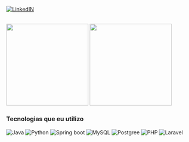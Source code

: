 [![LinkedIN](https://img.shields.io/badge/LinkedIn-0077B5?style=for-the-badge&logo=linkedin&logoColor=white)](https://www.linkedin.com/in/mrpbueno/)

<div style="display: inline_block"><br>
    <img height="220em" src="https://github-readme-stats.vercel.app/api?username=MBueno-Dev&show_icons=true&theme=tokyonight">
    <img height="220em" src="https://github-readme-stats.vercel.app/api/top-langs/?username=MBueno-Dev&theme=tokyonight">
</div>


### Tecnologias que eu utilizo

<div style="display: inline_block">
    <img align="center" alt="Java" src="https://img.shields.io/badge/Java-ED8B0F?style=for-the-badge&logo=openjdk&logoColor=white">
    <img align="center" alt="Python" src="https://img.shields.io/badge/Python-3776AB?style=for-the-badge&logo=python&logoColor=white">
    <img align="center" alt="Spring boot" src="https://img.shields.io/badge/Spring-6DB33F?style=for-the-badge&logo=spring&logoColor=white">
    <img align="center" alt="MySQL" src="https://img.shields.io/badge/MySQL-005C84?style=for-the-badge&logo=mysql&logoColor=white">
    <img align="center" alt="Postgree" src="https://img.shields.io/badge/PostgreSQL-316192?style=for-the-badge&logo=postgresql&logoColor=white">
    <img align="center" alt="PHP" src="https://img.shields.io/badge/PHP-777BB4?style=for-the-badge&logo=php&logoColor=white">
    <img align="center" alt="Laravel" src="https://img.shields.io/badge/Laravel-FF2D20?style=for-the-badge&logo=laravel&logoColor=white">
    
</div><br/><br/>
